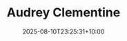 ---
title: "Audrey Clementine"
date: 2025-08-10T23:25:31+10:00
draft: false
photo: "/images/audrey.JPG"
position: "General Representative"
role_types:
  - "General Representative"
---